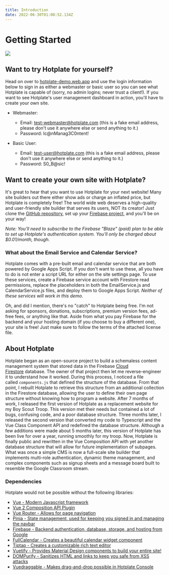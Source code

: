 ```yaml
---
title: Introduction
date: 2022-06-30T01:08:52.134Z
---
```

# Getting Started

![](../../eagle-scout-graduation-photo-prints.png)

## Want to try Hotplate for yourself?

Head on over to [hotplate-demo.web.app](https://hotplate-demo.web.app) and use the login information below to sign in as either a webmaster or basic user so you can see what Hotplate is capable of (sorry, no admin logins; never trust a client!). If you want to see Hotplate's user management dashboard in action, you'll have to create your own site.

* Webmaster:

  * Email: test-webmaster@hotplate.com (this is a fake email address, please don't use it anywhere else or send anything to it.)
  * Password: Ic@nManag3C0ntent!
* Basic User:

  * Email: test-user@hotplate.com (this is a fake email address, please don't use it anywhere else or send anything to it.)
  * Password: S0_B@sic!

## Want to create your own site with Hotplate?

It's great to hear that you want to use Hotplate for your next website! Many site builders out there either show ads or charge an inflated price, but Hotplate is completely free! The world wide web deserves a high-quality and user-friendly site builder that serves its users, NOT its creator! Just clone the [GitHub repository](https://github.com/awallach4/hotplate-sites), set up your [Firebase project](https://console.firebase.google.com/), and you'll be on your way!

*Note: You'll need to subscribe to the Firebase "Blaze" (paid) plan to be able to set up Hotplate's authentication system. You'll only be charged about $0.01/month, though.*

### What about the Email Service and Calendar Service?

Hotplate comes with a pre-built email and calendar service that are both powered by Google Apps Script. If you don't want to use these, all you have to do is not enter a script URL for either on the site settings page. To use these services, create a Firebase service account with Firestore read permissions, replace the placeholders in both the EmailService.js and CalendarService.js files, and deploy them to Google Apps Script. *Neither of these services will work in this demo.*

Oh, and did I mention, there's no "catch" to Hotplate being free. I'm not asking for sponsors, donations, subscriptions, premium version fees, ad-free fees, or anything like that. Aside from what you pay Firebase for the backend and your hosting domain (if you choose to buy a different one), your site is free! Just make sure to follow the terms of the attached license file.

## About Hotplate

Hotplate began as an open-source project to build a schemaless content management system that stored data in the Firebase [Cloud Firestore](https://firebase.google.com/products/firestore?authuser=0&hl=en) database. The owner of that project then let me reverse-engineer it to understand how it worked. During this process, I noticed a file called `components.js` that defined the structure of the database. From that point, I rebuilt Hotplate to retrieve this structure from an additional collection in the Firestore database, allowing the user to define their own page structure without knowing how to program a website. After 7 months of work, I released the first version of Hotplate as a replacement website for my Boy Scout Troop. This version met their needs but contained a lot of bugs, confusing code, and a poor database structure. Three months later, I released the second version that converted my code to Typescript and the Vue Class Component API and redefined the database structure. Although a few additions were made about 5 months later, this version of Hotplate has been live for over a year, running smoothly for my troop. Now, Hotplate is finally public and rewritten in the Vue Composition API with yet another database structure that will allow for future implementation of subpages. What was once a simple CMS is now a full-scale site builder that implements multi-role authentication, dynamic theme management, and complex components such as signup sheets and a message board built to resemble the Google Classroom stream.

### Dependencies

Hotplate would not be possible without the following libraries:

* [Vue - Modern Javascript framework](https://v2.vuejs.org/)
* [Vue 2 Composition API Plugin](https://github.com/vuejs/composition-api)
* [Vue Router - Allows for page navigation](https://v3.router.vuejs.org/)
* [Pinia - State management, used for keeping you signed in and managing the navbar](https://pinia.vuejs.org/)
* [Firebase - Backend authentication, database, storage, and hosting from Google](https://firebase.google.com/)
* [FullCalendar - Creates a beautiful calendar widget component](https://fullcalendar.io/)
* [Tiptap - Creates a customizable rich text editor](https://tiptap.dev/)
* [Vuetify - Provides Material Design components to build your entire site!](https://vuetifyjs.com/)
* [DOMPurify - Sanitizes HTML and links to keep you safe from XSS attacks](https://github.com/cure53/DOMPurify)
* [Vuedraggable - Makes drag-and-drop possible in Hotplate Console](https://github.com/SortableJS/Vue.Draggable)